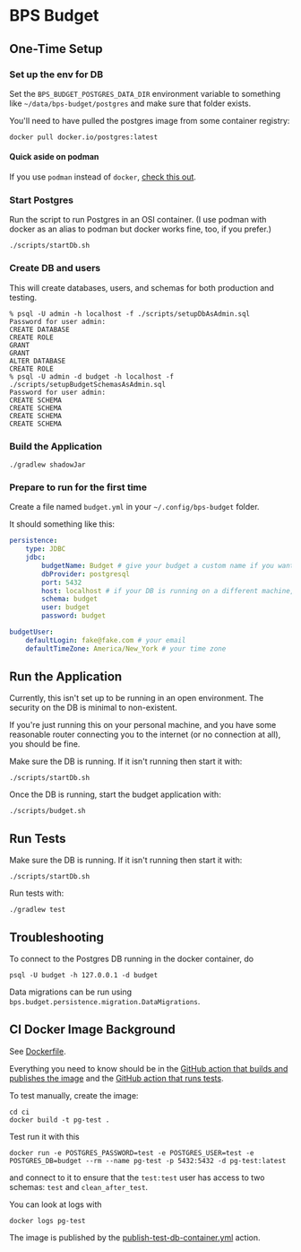 # BPS Budget

## One-Time Setup

### Set up the env for DB

Set the `BPS_BUDGET_POSTGRES_DATA_DIR` environment variable to something like `~/data/bps-budget/postgres`
and make sure that folder exists.

You'll need to have pulled the postgres image from some container registry:

```shell
docker pull docker.io/postgres:latest
```

#### Quick aside on podman

If you use `podman` instead of
`docker`, [check this out](https://incredible-mountain-4be.notion.site/A-shell-hack-for-aliasing-docker-to-podman-13b777637b9d804d8fe0fe7d51b73926).

### Start Postgres

Run the script to run Postgres in an OSI container.  (I use podman with docker as an alias to podman but docker
works fine, too, if you prefer.)

```shell
./scripts/startDb.sh
```

### Create DB and users

This will create databases, users, and schemas for both production and testing.

```
% psql -U admin -h localhost -f ./scripts/setupDbAsAdmin.sql
Password for user admin:
CREATE DATABASE
CREATE ROLE
GRANT
GRANT
ALTER DATABASE
CREATE ROLE
% psql -U admin -d budget -h localhost -f ./scripts/setupBudgetSchemasAsAdmin.sql
Password for user admin:
CREATE SCHEMA
CREATE SCHEMA
CREATE SCHEMA
CREATE SCHEMA
```

### Build the Application

```shell
./gradlew shadowJar
```

### Prepare to run for the first time

Create a file named `budget.yml` in your `~/.config/bps-budget` folder.

It should something like this:

```yaml
persistence:
    type: JDBC
    jdbc:
        budgetName: Budget # give your budget a custom name if you want
        dbProvider: postgresql
        port: 5432
        host: localhost # if your DB is running on a different machine, change this to its domain or IP
        schema: budget
        user: budget
        password: budget

budgetUser:
    defaultLogin: fake@fake.com # your email
    defaultTimeZone: America/New_York # your time zone
```

## Run the Application

Currently, this isn't set up to be running in an open environment. The security on the DB is minimal to non-existent.

If you're just running this on your personal machine, and you have some reasonable router connecting you to the
internet (or no connection at all), you should be fine.

Make sure the DB is running. If it isn't running then start it with:

```shell
./scripts/startDb.sh
```

Once the DB is running, start the budget application with:

```shell
./scripts/budget.sh
```

## Run Tests

Make sure the DB is running. If it isn't running then start it with:

```shell
./scripts/startDb.sh
```

Run tests with:

```shell
./gradlew test
```

## Troubleshooting

To connect to the Postgres DB running in the docker container, do

```shell
psql -U budget -h 127.0.0.1 -d budget
```

Data migrations can be run using `bps.budget.persistence.migration.DataMigrations`.

## CI Docker Image Background

See [Dockerfile](ci/Dockerfile).

Everything you need to know should be in
the [GitHub action that builds and publishes the image](.github/workflows/publish-test-db-container.yml) and
the [GitHub action that runs tests](.github/workflows/test.yml).

To test manually, create the image:

```shell
cd ci
docker build -t pg-test .
```

Test run it with this

```shell
docker run -e POSTGRES_PASSWORD=test -e POSTGRES_USER=test -e POSTGRES_DB=budget --rm --name pg-test -p 5432:5432 -d pg-test:latest
```

and connect to it to ensure that the `test:test` user has access to two schemas: `test` and `clean_after_test`.

You can look at logs with

```shell
docker logs pg-test
```

The image is published by the [publish-test-db-container.yml](.github/workflows/publish-test-db-container.yml) action.

